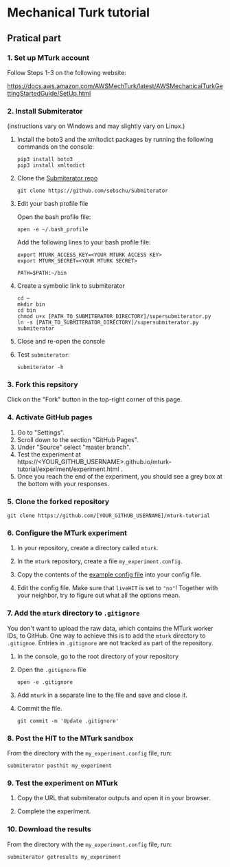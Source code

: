 # Mechanical Turk tutorial


## Pratical part

### 1. Set up MTurk account

Follow Steps 1-3 on the following website:

https://docs.aws.amazon.com/AWSMechTurk/latest/AWSMechanicalTurkGettingStartedGuide/SetUp.html

### 2. Install Submiterator

(instructions vary on Windows and may slightly vary on Linux.)

1. Install the boto3 and the xmltodict packages by running the following commands on the console:

    ```
    pip3 install boto3
    pip3 install xmltodict
    ```

2. Clone the [Submiterator repo](https://github.com/sebschu/Submiterator)

    ```
    git clone https://github.com/sebschu/Submiterator
    ```

3. Edit your bash profile file 

    Open the bash profile file:

    ```
    open -e ~/.bash_profile
    ```

    Add the following lines to your bash profile file:

    ```
    export MTURK_ACCESS_KEY=<YOUR MTURK ACCESS KEY>
    export MTURK_SECRET=<YOUR MTURK SECRET>

    PATH=$PATH:~/bin

    ```

4. Create a symbolic link to submiterator

    ```
    cd ~
    mkdir bin
    cd bin
    chmod u+x [PATH_TO_SUBMITERATOR_DIRECTORY]/supersubmiterator.py
    ln -s [PATH_TO_SUBMITERATOR_DIRECTORY]/supersubmiterator.py submiterator
    ```

5. Close and re-open the console

6. Test `submiterator`:

    ```
    submiterator -h
    ```
### 3. Fork this repsitory

Click on the "Fork" button in the top-right corner of this page.

### 4. Activate GitHub pages

1. Go to "Settings". 
2. Scroll down to the section "GitHub Pages".
3. Under "Source" select "master branch".
4. Test the experiment at https://<YOUR_GITHUB_USERNAME>.github.io/mturk-tutorial/experiment/experiment.html .
5. Once you reach the end of the experiment, you should see a grey box at the bottom with your responses.


### 5. Clone the forked repository

```
git clone https://github.com/[YOUR_GITHUB_USERNAME]/mturk-tutorial
```

### 6. Configure the MTurk experiment

1. In your repository, create a directory called `mturk`.

2. In the `mturk` repository, create a file `my_experiment.config`.

3. Copy the contents of the [example config file](https://github.com/sebschu/Submiterator#how-to-use-supersubmiterator-mturk-tools) into your config file.

4. Edit the config file. Make sure that `liveHIT` is set to `"no"`! Together with your neighbor, try to figure out what all the options mean.

### 7. Add the `mturk` directory to `.gitignore`

You don't want to upload the raw data, which contains the MTurk worker IDs, to GitHub.
One way to achieve this is to add the `mturk` directory to `.gitignoe`. 
Entries in `.gitignore` are not tracked as part of the repository.

1. In the console, go to the root directory of your repository

2. Open the `.gitignore` file

    ```
    open -e .gitignore
    ``` 

3. Add `mturk` in a separate line to the file and save and close it.

4. Commit the file.

    ```
    git commit -m 'Update .gitignore'
    ```

### 8. Post the HIT to the MTurk sandbox

From the directory with the `my_experiment.config` file, run:

```
submiterator posthit my_experiment
```

### 9. Test the experiment on MTurk

1. Copy the URL that submiterator outputs and open it in your browser.

2. Complete the experiment.

### 10. Download the results

From the directory with the `my_experiment.config` file, run:

```
submiterator getresults my_experiment
```




